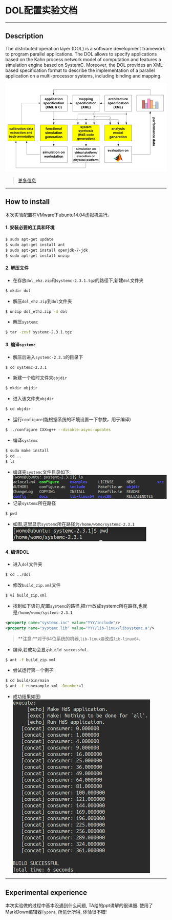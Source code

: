 # DOL配置实验文档

---

## Description
The distributed operation layer (DOL) is a software development framework to program parallel applications. The DOL allows to specify applications based on the Kahn process network model of computation and features a simulation engine based on SystemC. Moreover, the DOL provides an XML-based specification format to describe the implementation of a parallel application on a multi-processor systems, including binding and mapping.

![fig1](image/fig1.png)

> [更多信息](www.tik.ee.ethz.ch/~shapes/dol.html)

---

## How to install

本次实验配置在VMware下ubuntu14.04虚拟机进行。

#### 1. 安装必要的工具和环境
```sh
$ sudo apt-get update
$ sudo apt-get install ant
$ sudo apt-get install openjdk-7-jdk
$ sudo apt-get install unzip
```
#### 2. 解压文件  
- 在存放`dol_ehz.zip`和`systemc-2.3.1.tgz`的路径下,新建`dol`文件夹
```sh
$ mkdir dol
```
- 解压`dol_ehz.zip`到`dol`文件夹
```sh
$ unzip dol_ethz.zip -d dol
```
- 解压`systemc`
```sh
$ tar -zxvf systemc-2.3.1.tgz
```
#### 3. 编译`systemc`
- 解压后进入`systemc-2.3.1`的目录下
```sh
$ cd systemc-2.3.1
```
- 新建一个临时文件夹`objdir`
```sh
$ mkdir objdir
```
- 进入该文件夹`objdir`
```sh
$ cd objdir
```
- 运行`configure`(能根据系统的环境设置一下参数，用于编译)
```sh
$ ../configure CXX=g++ --disable-async-updates
```
- 编译`systemc`
```sh
$ sudo make install
$ cd ..
$ ls
```
- 编译完`systemc`文件目录如下:   
![fig2](image/fig2.png)
- 记录`systemc`所在路径
```sh
$ pwd
```
- 如图,这里显示`systemc`所在路径为`/home/womo/systemc-2.3.1`  
![fig3](image/fig3.png)  


#### 4. 编译DOL
- 进入`dol`文件夹  
```sh
$ cd ../dol
```
- 修改`build_zip.xml`文件  
```sh
$ vi build_zip.xml
```
- 找到如下语句,配置`systemc`的路径,把`YYY`改成systemc所在路径,也就是`/home/womo/systemc-2.3.1`  
```xml
<property name="systemc.inc" value="YYY/include"/>
<property name="systemc.lib" value="YYY/lib-linux/libsystemc.a"/>
```
> **注意:**对于64位系统的机器,`lib-linux要`改成`lib-linux64`.  

- 编译,若成功会显示`build successful`.
```sh
$ ant -f build_zip.xml
```
- 尝试运行第一个例子:
```sh
$ cd build/bin/main
$ ant -f runexample.xml -Dnumber=1
```
- 成功结果如图:  
![fig4](image/fig4.png)

---

## Experimental experience

本次实验做的过程中基本没遇到什么问题, TA给的ppt讲解的很详细. 使用了MarkDown编辑器`Typora`, 所见计所得, 体验很不错!

